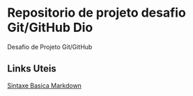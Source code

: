 # Repositorio de projeto desafio Git/GitHub Dio
Desafio de Projeto Git/GitHub
## Links Uteis
[Sintaxe Basica Markdown](https://www.markdownguide.org/basic-syntax/)
